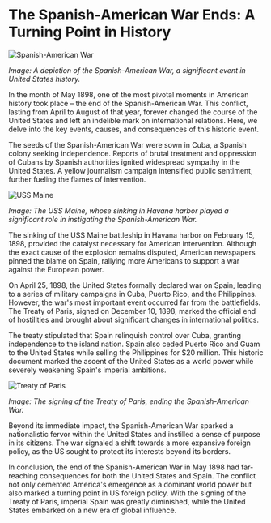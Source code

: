 # **The Spanish-American War Ends: A Turning Point in History**

![Spanish-American War](/img/1695229824932.png)

*Image: A depiction of the Spanish-American War, a significant event in United States history.*

In the month of May 1898, one of the most pivotal moments in American history took place – the end of the Spanish-American War. This conflict, lasting from April to August of that year, forever changed the course of the United States and left an indelible mark on international relations. Here, we delve into the key events, causes, and consequences of this historic event.

The seeds of the Spanish-American War were sown in Cuba, a Spanish colony seeking independence. Reports of brutal treatment and oppression of Cubans by Spanish authorities ignited widespread sympathy in the United States. A yellow journalism campaign intensified public sentiment, further fueling the flames of intervention.

![USS Maine](/img/1695229832371.png)

*Image: The USS Maine, whose sinking in Havana harbor played a significant role in instigating the Spanish-American War.*

The sinking of the USS Maine battleship in Havana harbor on February 15, 1898, provided the catalyst necessary for American intervention. Although the exact cause of the explosion remains disputed, American newspapers pinned the blame on Spain, rallying more Americans to support a war against the European power.

On April 25, 1898, the United States formally declared war on Spain, leading to a series of military campaigns in Cuba, Puerto Rico, and the Philippines. However, the war's most important event occurred far from the battlefields. The Treaty of Paris, signed on December 10, 1898, marked the official end of hostilities and brought about significant changes in international politics.

The treaty stipulated that Spain relinquish control over Cuba, granting independence to the island nation. Spain also ceded Puerto Rico and Guam to the United States while selling the Philippines for $20 million. This historic document marked the ascent of the United States as a world power while severely weakening Spain's imperial ambitions.

![Treaty of Paris](/img/1695229839856.png)

*Image: The signing of the Treaty of Paris, ending the Spanish-American War.*

Beyond its immediate impact, the Spanish-American War sparked a nationalistic fervor within the United States and instilled a sense of purpose in its citizens. The war signaled a shift towards a more expansive foreign policy, as the US sought to protect its interests beyond its borders.

In conclusion, the end of the Spanish-American War in May 1898 had far-reaching consequences for both the United States and Spain. The conflict not only cemented America's emergence as a dominant world power but also marked a turning point in US foreign policy. With the signing of the Treaty of Paris, imperial Spain was greatly diminished, while the United States embarked on a new era of global influence.